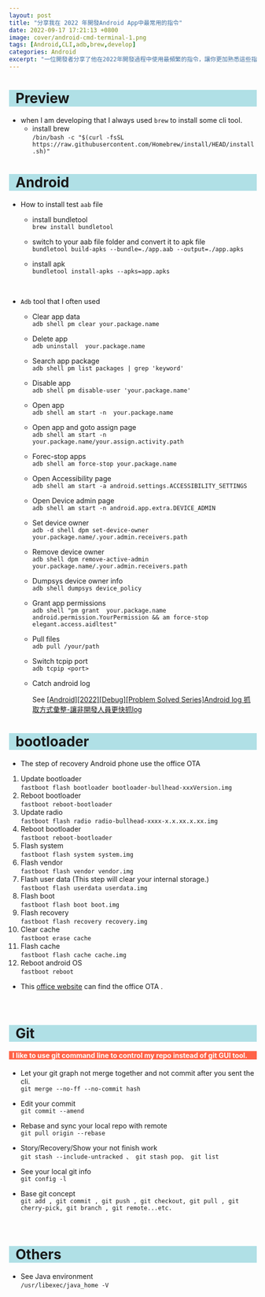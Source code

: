 ```yaml
---
layout: post
title: "分享我在 2022 年開發Android App中最常用的指令"
date: 2022-09-17 17:21:13 +0800
image: cover/android-cmd-terminal-1.png
tags: [Android,CLI,adb,brew,develop]
categories: Android
excerpt: "一位開發者分享了他在2022年開發過程中使用最頻繁的指令，讓你更加熟悉這些指令並加強你的開發技能"
---
```


<h1 style="background-color:powderblue;">&nbsp;&nbsp;Preview</h1>

 * when I am developing that I always used `brew` to install some cli tool.
   -  install brew<br>
   `/bin/bash -c "$(curl -fsSL https://raw.githubusercontent.com/Homebrew/install/HEAD/install.sh)"`


<h1 style="background-color:powderblue;">&nbsp;&nbsp;Android</h1>

 * How to install test `aab` file
   -  install bundletool<br>
      `brew install bundletool`

   -  switch to your aab file folder and convert it to apk file<br>
      `bundletool build-apks --bundle=./app.aab --output=./app.apks`

   -  install apk<br>
      `bundletool install-apks --apks=app.apks`

 <br>

 * `Adb` tool that I often used
   - Clear app data<br>
   `adb shell pm clear your.package.name`

   - Delete app <br>
   `adb uninstall  your.package.name`

   - Search app package<br>
   `adb shell pm list packages | grep 'keyword'`

   - Disable app <br>
   `adb shell pm disable-user 'your.package.name'`

   - Open app<br>
   `adb shell am start -n  your.package.name`

   - Open app and goto assign page<br>
   `adb shell am start -n your.package.name/your.assign.activity.path`

   - Forec-stop apps<br>
   `adb shell am force-stop your.package.name`

   - Open Accessibility page<br>
   `adb shell am start -a android.settings.ACCESSIBILITY_SETTINGS`

   - Open Device admin page<br>
   `adb shell am start -n android.app.extra.DEVICE_ADMIN`

   - Set device owner <br>
   `adb -d shell dpm set-device-owner your.package.name/.your.admin.receivers.path`

   - Remove device owner <br>
   `adb shell dpm remove-active-admin your.package.name/.your.admin.receivers.path`

   - Dumpsys device owner info<br>
   `adb shell dumpsys device_policy`

   - Grant app permissions<br>
   `adb shell "pm grant  your.package.name android.permission.YourPermission && am force-stop elegant.access.aidltest"`

   - Pull files<br>
    `adb pull /your/path`

   - Switch tcpip port<br>
     `adb tcpip <port>`

   - Catch android log<br>
      <div align="start">
      See
        <a href="{{site.baseurl}}/2022/04/18/android-log-catch-method/">[Android][2022][Debug][Problem Solved Series]Android log 抓取方式彙整-讓非開發人員更快抓log</a>
      </div>

<h1 style="background-color:powderblue;">&nbsp;&nbsp;bootloader</h1>


 * The step of recovery Android phone use the office OTA
  1. Update bootloader<br>
    `fastboot flash bootloader bootloader-bullhead-xxxVersion.img`
  2. Reboot bootloader<br>
    `fastboot reboot-bootloader`
  3. Update radio<br>
    `fastboot flash radio radio-bullhead-xxxx-x.x.xx.x.xx.img`
  4. Reboot bootloader<br>
    `fastboot reboot-bootloader`
  5. Flash system<br>
    `fastboot flash system system.img`
  6. Flash vendor<br>
    `fastboot flash vendor vendor.img`
  7. Flash user data (This step will clear your internal storage.)<br>
    `fastboot flash userdata userdata.img`
  8. Flash boot<br>
    `fastboot flash boot boot.img`
  9. Flash recovery<br>
    `fastboot flash recovery recovery.img`
  10. Clear cache<br>
    `fastboot erase cache`
  11. Flash cache<br>
    `fastboot flash cache cache.img`
  12. Reboot android OS<br>
    `fastboot reboot`

* This [office website](https://developers.google.com/android/ota) can find the office OTA .

<br>

<h1 style="background-color:powderblue;">&nbsp;&nbsp;Git</h1>
<h4 style = "background-color:tomato; color:white;">&nbsp;&nbsp;I like to use git command line to control my repo instead of git GUI tool.</h4>

   - Let your git graph not merge together and not commit after you sent the cli.<br>
   `git merge --no-ff --no-commit hash`

   - Edit your commit <br>
    `git commit --amend`

   - Rebase and sync your local repo with remote <br>
    `git pull origin --rebase`

   - Story/Recovery/Show your not finish work  <br>
   `git stash --include-untracked 、 git stash pop、 git list`

   - See your local git info <br>
    `git config -l`

   - Base git concept <br>
    `git add , git commit , git push , git checkout, git pull , git cherry-pick, git branch , git remote...etc.`

<br>

<h1 style="background-color:powderblue;">&nbsp;&nbsp;Others</h1>

 * See Java environment<br>
 `/usr/libexec/java_home -V`
